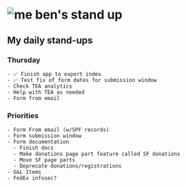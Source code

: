# ![me](https://avatars2.githubusercontent.com/u/5232044?s=50&v=4) ben's stand up

## My daily stand-ups
    
### Thursday
    
    - ✅ Finish app to export index
    - ✅ Test fix of form dates for submission window
    - Check TEA analytics
    - Help with TEA as needed
    - Form from email
    

### Priorities 
   
    - Form From email (w/SPF records)
    - Form submission window
    - Form documentation
      - Finish docs
      - Make donations page part feature called SF donations
      - Move SF page parts
      - Deprecate donations/registrations
    - G&L Items
    - FedEx infosec?
      
